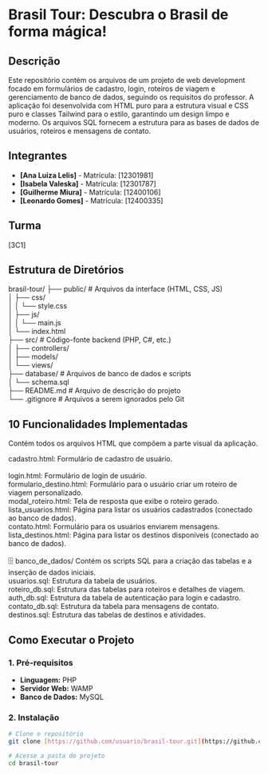 # Brasil Tour: Descubra o Brasil de forma mágica!

## Descrição
Este repositório contém os arquivos de um projeto de web development focado em formulários de cadastro, login, roteiros de viagem e gerenciamento de banco de dados, seguindo os requisitos do professor. A aplicação foi desenvolvida com HTML puro para a estrutura visual e CSS puro e classes Tailwind para o estilo, garantindo um design limpo e moderno. Os arquivos SQL fornecem a estrutura para as bases de dados de usuários, roteiros e mensagens de contato.




## Integrantes
- **[Ana Luiza Lelis]** - Matrícula: [12301981]
- **[Isabela Valeska]** - Matrícula: [12301787]
- **[Guilherme Miura]** - Matrícula: [12400106]
- **[Leonardo Gomes]** - Matrícula: [12400335]

## Turma
[3C1]

## Estrutura de Diretórios
brasil-tour/
├── public/                 # Arquivos da interface (HTML, CSS, JS)<br>
│   ├── css/<br>
│   │   └── style.css  <br>
│   ├── js/  <br>
│   │   └── main.js   <br>
│   └── index.html   <br>
├── src/                    # Código-fonte backend (PHP, C#, etc.)   <br>
│   ├── controllers/    <br>
│   ├── models/    <br>
│   └── views/    <br>
├── database/               # Arquivos de banco de dados e scripts   <br>
│   └── schema.sql    <br>
├── README.md               # Arquivo de descrição do projeto    <br>
└── .gitignore              # Arquivos a serem ignorados pelo Git

## 10 Funcionalidades Implementadas

Contém todos os arquivos HTML que compõem a parte visual da aplicação. <br>

cadastro.html: Formulário de cadastro de usuário.<br>
<br>
login.html: Formulário de login de usuário.
<br>
formulario_destino.html: Formulário para o usuário criar um roteiro de viagem personalizado.
<br>
modal_roteiro.html: Tela de resposta que exibe o roteiro gerado.
<br>
lista_usuarios.html: Página para listar os usuários cadastrados (conectado ao banco de dados).
<br>
contato.html: Formulário para os usuários enviarem mensagens.
<br>
lista_destinos.html: Página para listar os destinos disponíveis (conectado ao banco de dados).
<br>
<br>
🗄️ banco_de_dados/
Contém os scripts SQL para a criação das tabelas e a inserção de dados iniciais.
<br>
usuarios.sql: Estrutura da tabela de usuários.
<br>
roteiro_db.sql: Estrutura das tabelas para roteiros e detalhes de viagem.
<br>
auth_db.sql: Estrutura da tabela de autenticação para login e cadastro.
<br>
contato_db.sql: Estrutura da tabela para mensagens de contato.
<br>
destinos.sql: Estrutura das tabelas de destinos e atividades.
<br>
## Como Executar o Projeto

### 1. Pré-requisitos
- **Linguagem:** PHP
- **Servidor Web:** WAMP 
- **Banco de Dados:** MySQL 

### 2. Instalação
```bash
# Clone o repositório
git clone [https://github.com/usuario/brasil-tour.git](https://github.com/usuario/brasil-tour.git)

# Acesse a pasta do projeto
cd brasil-tour

